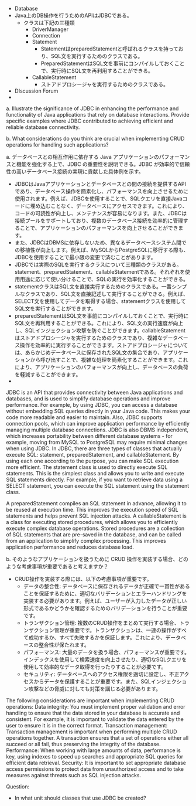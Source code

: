 - Database
- Java上のDB操作を行うためのAPIはJDBCである。
  - クラスは下記の三種類
    - DriverManager
    - Connection
    - Statement
      - StatementはpreparedStatementと呼ばれるクラスを持っており、SQL文を実行するためのクラスである。
      - PreparedStatementはSQL文を事前にコンパイルしておくことで、実行時にSQL文を再利用することができる。
    - CallableStatement
      - ストアドプロシージャを実行するためのクラスである。
- DIscussion Forum
- 
a. Illustrate the significance of JDBC in enhancing the performance and functionality of Java applications that rely on database interactions. Provide specific examples where JDBC contributed to achieving efficient and reliable database connectivity. 

b. What considerations do you think are crucial when implementing CRUD operations for handling such applications? 

a. データベースとの相互作用に依存する Java アプリケーションのパフォーマンスと機能を強化する上で、JDBC の重要性を説明できる。JDBC が効率的で信頼性の高いデータベース接続の実現に貢献した具体例を示す。
  - JDBCはJavaアプリケーションとデータベースとの間の接続を提供するAPIであり、データベース操作を簡素化し、パフォーマンスを向上させるために使用されます。例えば、JDBCを使用することで、SQLクエリを直接Javaコードに埋め込むことなく、データベースにアクセスできます。これにより、コードの可読性が向上し、メンテナンスが容易になります。また、JDBCは接続プールをサポートしており、複数のデータベース接続を効率的に管理することで、アプリケーションのパフォーマンスを向上させることができます。
  - また、JDBCはDBMSに依存しないため、異なるデータベースシステム間での移植性が向上します。例えば、MySQLからPostgreSQLに移行する際も、JDBCを使用することで最小限の変更で済むことがあります。
  - JDBCでは実際のSQLを実行するクラスについて三種類のクラスがある。 statement、preparedStatement、callableStatementである。それぞれを使用用途に応じて使い分けることで、SQLの実行を効率化することができる。
  - statementクラスはSQL文を直接実行するためのクラスである。一番シンプルなクラスであり、SQL文を直接記述して実行することができる。例えば、SELECT文を使用してデータを取得する場合、statementクラスを使用してSQL文を実行することができます。
  - preparedStatementはSQL文を事前にコンパイルしておくことで、実行時にSQL文を再利用することができる。これにより、SQL文の実行速度が向上し、SQLインジェクション攻撃を防ぐことができます。callableStatementはストアドプロシージャを実行するためのクラスであり、複雑なデータベース操作を効率的に実行することができます。ストアドプロシージャについては、あらかじめデータベースに保存されたSQL文の集合であり、アプリケーションから呼び出すことで、複雑な処理を簡素化することができます。これにより、アプリケーションのパフォーマンスが向上し、データベースの負荷を軽減することができます。
  - 
JDBC is an API that provides connectivity between Java applications and databases, and is used to simplify database operations and improve performance. For example, by using JDBC, you can access a database without embedding SQL queries directly in your Java code. This makes your code more readable and easier to maintain. Also, JDBC supports connection pools, which can improve application performance by efficiently managing multiple database connections.
JDBC is also DBMS independent, which increases portability between different database systems - for example, moving from MySQL to PostgreSQL may require minimal changes when using JDBC.
In JDBC, there are three types of classes that actually execute SQL: statement, preparedStatement, and callableStatement. By using each one according to the purpose, you can make SQL execution more efficient.
The statement class is used to directly execute SQL statements. This is the simplest class and allows you to write and execute SQL statements directly. For example, if you want to retrieve data using a SELECT statement, you can execute the SQL statement using the statement class.

A preparedStatement compiles an SQL statement in advance, allowing it to be reused at execution time. This improves the execution speed of SQL statements and helps prevent SQL injection attacks.
A callableStatement is a class for executing stored procedures, which allows you to efficiently execute complex database operations. Stored procedures are a collection of SQL statements that are pre-saved in the database, and can be called from an application to simplify complex processing. This improves application performance and reduces database load.

b. そのようなアプリケーションを扱うために CRUD 操作を実装する場合、どのような考慮事項が重要であると考えますか？

- CRUD操作を実装する際には、以下の考慮事項が重要です。
  - データの整合性: データベースに保存されるデータが正確で一貫性があることを保証するために、適切なバリデーションとエラーハンドリングを実装する必要があります。例えば、ユーザーが入力したデータが正しい形式であるかどうかを確認するためのバリデーションを行うことが重要です。
  - トランザクション管理: 複数のCRUD操作をまとめて実行する場合、トランザクション管理が重要です。トランザクションは、一連の操作がすべて成功するか、すべて失敗するかを保証します。これにより、データベースの整合性が保たれます。
  - パフォーマンス: 大量のデータを扱う場合、パフォーマンスが重要です。インデックスを使用して検索速度を向上させたり、適切なSQLクエリを使用して効率的なデータ取得を行ったりすることが必要です。
  - セキュリティ: データベースへのアクセス権限を適切に設定し、不正アクセスからデータを保護することが重要です。また、SQLインジェクション攻撃などの脅威に対しても対策を講じる必要があります。

The following considerations are important when implementing CRUD operations:
 Data integrity: You must implement proper validation and error handling to ensure that the data stored in your database is accurate and consistent. For example, it is important to validate the data entered by the user to ensure it is in the correct format.
 Transaction management: Transaction management is important when performing multiple CRUD operations together. A transaction ensures that a set of operations either all succeed or all fail, thus preserving the integrity of the database.
 Performance: When working with large amounts of data, performance is key, using indexes to speed up searches and appropriate SQL queries for efficient data retrieval.
 Security: It is important to set appropriate database access permissions to protect data from unauthorized access and to take measures against threats such as SQL injection attacks.


Question:
- In what unit should classes that use JDBC be created?

